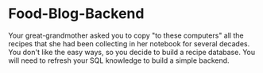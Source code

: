 # Food-Blog-Backend
Your great-grandmother asked you to copy "to these computers" all the recipes that she had been collecting in her notebook for several decades. You don't like the easy ways, so you decide to build a recipe database. You will need to refresh your SQL knowledge to build a simple backend.
